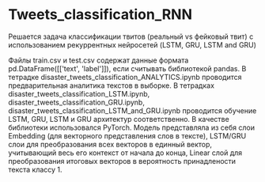 # Tweets_classification_RNN
Решается задача классификации твитов (реальный vs фейковый твит) с использованием рекуррентных нейросетей (LSTM, GRU, LSTM and GRU)

Файлы train.csv и test.csv содержат данные формата pd.DataFrame([['text', 'label']]), если считывать библиотекой pandas.
В тетрадке disaster_tweets_classification_ANALYTICS.ipynb проводится предварительная аналитика текстов в выборке.
В тетрадках disaster_tweets_classification_LSTM.ipynb, disaster_tweets_classification_GRU.ipynb, disaster_tweets_classification_LSTM_and_GRU.ipynb проводится обучение LSTM, GRU, LSTM и GRU архитектур соответственно. В качестве библиотеки использовался PyTorch. Модель представляла из себя слои Embedding (для векторного представления слов в тексте), LSTM/GRU слои для преобразования всех векторов в единный вектор, учитывающий весь его контекст от начала до конца, Linear слой для преобразования итоговых векторов в вероятность принадлености текста классу 1.
